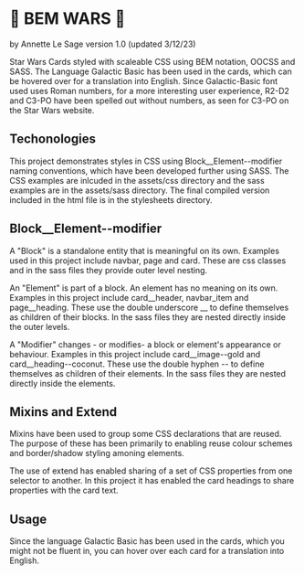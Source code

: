 #  🚀 BEM WARS 🚀

by Annette Le Sage
version 1.0 (updated 3/12/23)

Star Wars Cards styled with scaleable CSS using BEM notation, OOCSS and SASS. The Language Galactic Basic has been used in the cards, which can be hovered over for a translation into English. Since Galactic-Basic font used uses Roman numbers, for a more interesting user experience, R2-D2 and C3-PO have been spelled out without numbers, as seen for C3-PO on the Star Wars website.

## Techonologies

This project demonstrates styles in CSS using Block__Element--modifier naming conventions, which have been developed further using SASS. The CSS examples are inlcuded in the assets/css directory and the sass examples are in the assets/sass directory. The final compiled version included in the html file is in the stylesheets directory.

## Block__Element--modifier

A "Block" is a standalone entity that is meaningful on its own. Examples used in this project include navbar, page and card. These are css classes and in the sass files they provide outer level nesting.

An "Element" is part of a block. An element has no meaning on its own. Examples in this project include card__header, navbar_item and page__heading. These use the double underscore __ to define themselves as children of their blocks. In the sass files they are nested directly inside the outer levels.

A "Modifier" changes - or modifies- a block or element's appearance or behaviour. Examples in this project include card__image--gold and card__heading--coconut. These use the double hyphen -- to define themselves as children of their elements. In the sass files they are nested directly inside the elements.

## Mixins and Extend

Mixins have been used to group some CSS declarations that are reused. The purpose of these has been primarily to enabling reuse colour schemes and border/shadow styling amoning elements.

The use of extend has enabled sharing of a set of CSS properties from one selector to another. In this project it has enabled the card headings to share properties with the card text.

## Usage

Since the language Galactic Basic has been used in the cards, which you might not be fluent in, you can hover over each card for a translation into English. 
